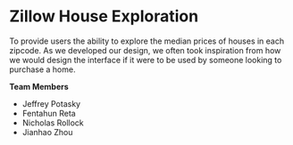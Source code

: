 # Zillow House Exploration
To provide users the ability to explore the median prices of houses in each zipcode.
As we developed our design, we often took inspiration from how we would design the interface
if it were to be used by someone looking to purchase a home. 

**Team Members**
 
- Jeffrey Potasky
- Fentahun Reta
- Nicholas Rollock
- Jianhao Zhou

